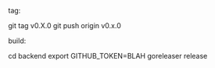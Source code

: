 tag:

git tag v0.X.0
git push origin v0.x.0

build:

cd backend
export GITHUB_TOKEN=BLAH
goreleaser release
